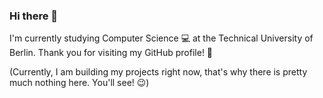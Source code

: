 ### Hi there 👋
I'm currently studying Computer Science 💻 at the Technical University of Berlin.
Thank you for visiting my GitHub profile! 🥳

(Currently, I am building my projects right now, that's why there is pretty much nothing here. You'll see! 😉)

<!--
**brandesdavid/brandesdavid** is a ✨ _special_ ✨ repository because its `README.md` (this file) appears on your GitHub profile.

Here are some ideas to get you started:

- 🔭 I’m currently working on ...
- 🌱 I’m currently learning ...
- 👯 I’m looking to collaborate on ...
- 🤔 I’m looking for help with ...
- 💬 Ask me about ...
- 📫 How to reach me: ...
- 😄 Pronouns: ...
- ⚡ Fun fact: ...
-->
